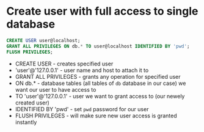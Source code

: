 # Create user with full access to single database

```sql
CREATE USER user@localhost;
GRANT ALL PRIVILEGES ON db.* TO user@localhost IDENTIFIED BY 'pwd';
FLUSH PRIVILEGES;
```

- CREATE USER - creates specified user
- 'user'@'127.0.0.1' - user name and host to attach it to
- GRANT ALL PRIVILEGES - grants any operation for specified user
- ON db.* - database tables (all tables of ```db``` database in our case) we want our user to have access to
- TO 'user'@'127.0.0.1' - user we want to grant access to (our newely created user)
- IDENTIFIED BY 'pwd' - set ```pwd``` password for our user
- FLUSH PRIVILEGES - will make sure new user access is granted instantly

